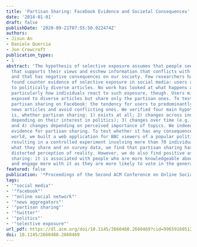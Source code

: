 ```yaml
---
title: 'Partisan Sharing: Facebook Evidence and Societal Consequences'
date: '2014-01-01'
draft: false
publishDate: '2020-09-21T07:55:50.022474Z'
authors:
- Jisun An
- Daniele Quercia
- Jon Crowcroft
publication_types:
- 1
abstract: 'The hypothesis of selective exposure assumes that people seek out information
  that supports their views and eschew information that conflicts with their beliefs,
  and that has negative consequences on our society. Few researchers have recently
  found counter evidence of selective exposure in social media: users are exposed
  to politically diverse articles. No work has looked at what happens after exposure,
  particularly how individuals react to such exposure, though. Users might well be
  exposed to diverse articles but share only the partisan ones. To test this, we study
  partisan sharing on Facebook: the tendency for users to predominantly share like-minded
  news articles and avoid conflicting ones. We verified four main hypotheses. That
  is, whether partisan sharing: 1) exists at all; 2) changes across individuals (e.g.,
  depending on their interest in politics); 3) changes over time (e.g., around elections);
  and 4) changes depending on perceived importance of topics. We indeed find strong
  evidence for partisan sharing. To test whether it has any consequence in the real
  world, we built a web application for BBC viewers of a popular political program,
  resulting in a controlled experiment involving more than 70 individuals. Based on
  what they share and on survey data, we find that partisan sharing has negative consequences:
  distorted perception of reality. However, we do also find positive aspects of partisan
  sharing: it is associated with people who are more knowledgeable about politics
  and engage more with it as they are more likely to vote in the general elections.'
featured: false
publication: '*Proceedings of the Second ACM Conference on Online Social Networks*'
tags:
- '"social media"'
- '"facebook"'
- '"online social network"'
- '"news aggregators"'
- '"partisan sharing"'
- '"twitter"'
- '"politics"'
- '"selective exposure"'
url_pdf: https://dl.acm.org/doi/10.1145/2660460.2660469?cid=99659160512
doi: 10.1145/2660460.2660469
---
```


